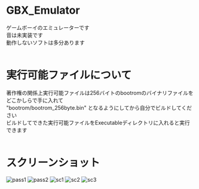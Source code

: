# GBX_Emulator
ゲームボーイのエミュレーターです  
音は未実装です  
動作しないソフトは多分あります  
<br>
# 実行可能ファイルについて
著作権の関係上実行可能ファイルは256バイトのbootromのバイナリファイルをどこかしらで手に入れて  
"bootrom/bootrom_256byte.bin" となるようにしてから自分でビルドしてください  
ビルドしてできた実行可能ファイルをExecutableディレクトリに入れると実行できます  
<br>
# スクリーンショット
![pass1](https://user-images.githubusercontent.com/81889210/174439512-d6ad670e-81be-434f-9c57-06d0483070ae.png)
![pass2](https://user-images.githubusercontent.com/81889210/174439513-68b1af2c-ffda-496d-83a1-8fcd802641f9.png)
![sc1](https://user-images.githubusercontent.com/81889210/174439514-57c367e5-ef94-4c9e-a311-5e26a3f0accc.png)
![sc2](https://user-images.githubusercontent.com/81889210/174439515-b802dd85-1534-4683-8c79-2fdf9b0fd570.png)
![sc3](https://user-images.githubusercontent.com/81889210/174439516-e35f5d8a-f8af-45fe-8b9c-9f5e1f470870.png)
